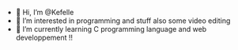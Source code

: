 - 👋 Hi, I’m @Kefelle
- 👀 I’m interested in programming and stuff also some video editing
- 🌱 I’m currently learning C programming language and web developpement !!


<!---
Kefelle/Kefelle is a ✨ special ✨ repository because its `README.md` (this file) appears on your GitHub profile.
You can click the Preview link to take a look at your changes.
--->
